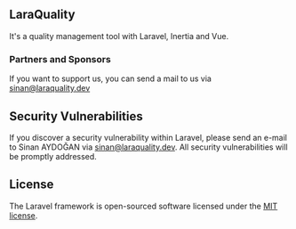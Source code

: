 ## LaraQuality

It's a quality management tool with Laravel, Inertia and Vue.

### Partners and Sponsors

If you want to support us, you can send a mail to us via [sinan@laraquality.dev](mailto:sinan@laraquality.dev)

## Security Vulnerabilities

If you discover a security vulnerability within Laravel, please send an e-mail to Sinan AYDOĞAN via [sinan@laraquality.dev](mailto:sinan@laraquality.dev). All security vulnerabilities will be promptly addressed.

## License

The Laravel framework is open-sourced software licensed under the [MIT license](https://opensource.org/licenses/MIT).